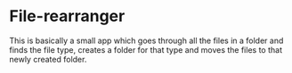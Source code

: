 # File-rearranger
This is basically a small app which goes through all the files in a folder and finds the file type, creates a folder for that type and moves the files to that newly created folder.
